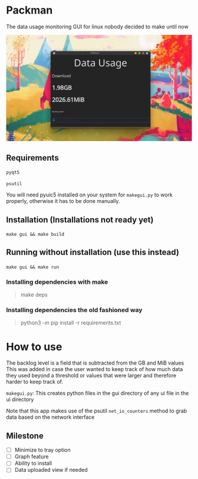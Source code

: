# Packman
The data usage monitoring GUI for linux nobody decided to make until now

![preview1](images/preview.png)
## Requirements
`pyqt5`

`psutil` 

You will need pyuic5 installed on your system for    `makegui.py` to work properly, otherwise it has to be done manually.

## Installation (Installations not ready yet) 
`make gui && make build`

## Running without installation (use this instead)
`make gui && make run`

### Installing dependencies with make
>make deps

### Installing dependencies the old fashioned way
>python3 -m pip install -r requirements.txt

# How to use
The backlog level is a field that is subtracted from the GB and MiB values
This was added in case the user wanted to keep track of how much data they used beyond a threshold or values that were larger and therefore harder to keep track of.

`makegui.py`: This creates python files in the gui directory of any ui file in the ui directory

Note that this app makes use of the psutil `net_io_counters` method to grab data based on the network interface 

## Milestone
- [ ] Minimize to tray option
- [ ] Graph feature
- [ ] Ability to install
- [ ] Data uploaded view if needed
